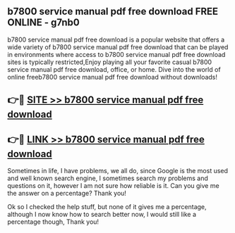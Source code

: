 ## b7800 service manual pdf free download FREE ONLINE - g7nb0

b7800 service manual pdf free download is a popular website that offers a wide variety of b7800 service manual pdf free download that can be played in environments where access to b7800 service manual pdf free download sites is typically restricted,Enjoy playing all your favorite casual b7800 service manual pdf free download, office, or home. Dive into the world of online freeb7800 service manual pdf free download without downloads!

## 👉🔴 [SITE >> b7800 service manual pdf free download](http://news.freeplayer.one?title=b7800_service_manual_pdf_free_download&ref=FRRE)

## 👉🔴 [LINK >> b7800 service manual pdf free download](http://news.freeplayer.one?title=b7800_service_manual_pdf_free_download&ref=FREE)

Sometimes in life, I have problems, we all do, since Google is the most used and well known search engine, I sometimes search my problems and questions on it, however I am not sure how reliable is it. Can you give me the answer on a percentage? Thank you!

Ok so I checked the help stuff, but none of it gives me a percentage, although I now know how to search better now, I would still like a percentage though, Thank you!